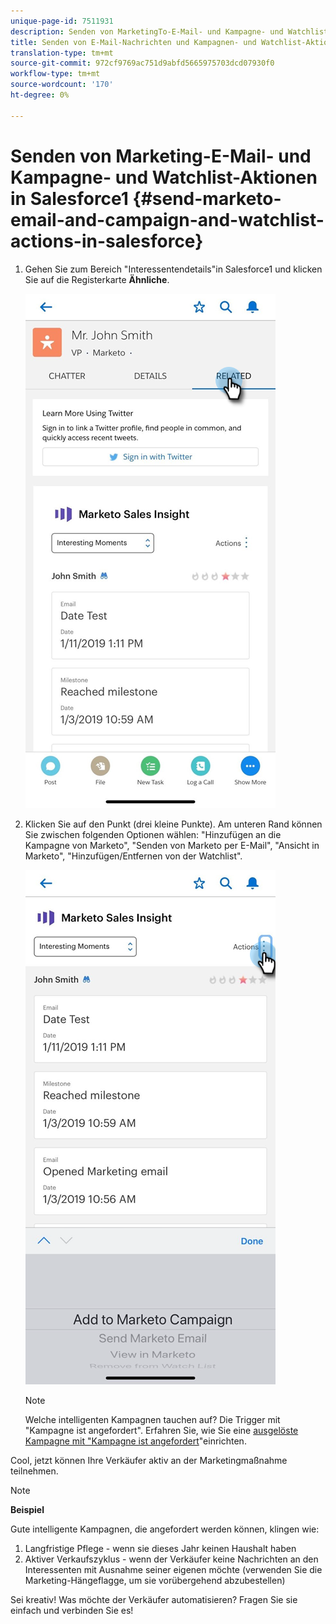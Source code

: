 ```yaml
---
unique-page-id: 7511931
description: Senden von MarketingTo-E-Mail- und Kampagne- und Watchlist-Aktionen in Salesforce1 - MarketingTo Docs - Produktdokumentation
title: Senden von E-Mail-Nachrichten und Kampagnen- und Watchlist-Aktionen in Salesforce1
translation-type: tm+mt
source-git-commit: 972cf9769ac751d9abfd5665975703dcd07930f0
workflow-type: tm+mt
source-wordcount: '170'
ht-degree: 0%

---
```



# Senden von Marketing-E-Mail- und Kampagne- und Watchlist-Aktionen in Salesforce1 {#send-marketo-email-and-campaign-and-watchlist-actions-in-salesforce}

1. Gehen Sie zum Bereich &quot;Interessentendetails&quot;in Salesforce1 und klicken Sie auf die Registerkarte **Ähnliche**.

   ![](assets/one-1.png)

1. Klicken Sie auf den Punkt (drei kleine Punkte). Am unteren Rand können Sie zwischen folgenden Optionen wählen: &quot;Hinzufügen an die Kampagne von Marketo&quot;, &quot;Senden von Marketo per E-Mail&quot;, &quot;Ansicht in Marketo&quot;, &quot;Hinzufügen/Entfernen von der Watchlist&quot;.

   ![](assets/two-1.png)

   >[!NOTE]
   >
   >Welche intelligenten Kampagnen tauchen auf? Die Trigger mit &quot;Kampagne ist angefordert&quot;. Erfahren Sie, wie Sie eine [ausgelöste Kampagne mit &quot;Kampagne ist angefordert](/help/marketo/product-docs/core-marketo-concepts/smart-campaigns/flow-actions/request-campaign.md)&quot;einrichten.

Cool, jetzt können Ihre Verkäufer aktiv an der Marketingmaßnahme teilnehmen.

>[!NOTE]
>
>**Beispiel**
>
>Gute intelligente Kampagnen, die angefordert werden können, klingen wie:
>
>1. Langfristige Pflege - wenn sie dieses Jahr keinen Haushalt haben
>1. Aktiver Verkaufszyklus - wenn der Verkäufer keine Nachrichten an den Interessenten mit Ausnahme seiner eigenen möchte (verwenden Sie die Marketing-Hängeflagge, um sie vorübergehend abzubestellen)

>
>
Sei kreativ! Was möchte der Verkäufer automatisieren? Fragen Sie sie einfach und verbinden Sie es!

